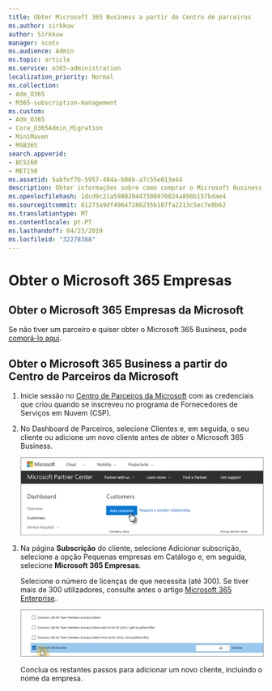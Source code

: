 ```yaml
---
title: Obter Microsoft 365 Business a partir do Centro de parceiros
ms.author: sirkkuw
author: Sirkkuw
manager: scotv
ms.audience: Admin
ms.topic: article
ms.service: o365-administration
localization_priority: Normal
ms.collection:
- Adm_O365
- M365-subscription-management
ms.custom:
- Adm_O365
- Core_O365Admin_Migration
- MiniMaven
- MSB365
search.appverid:
- BCS160
- MET150
ms.assetid: 5abfef7b-5957-484a-b06b-a7c55e013e44
description: Obter informações sobre como comprar o Microsoft Business de 365 da Microsoft Partner Center.
ms.openlocfilehash: 1dcd9c21a598020447308970024a896b157bdae4
ms.sourcegitcommit: 81273a9df49647286235b187fa2213c5ec7e8b62
ms.translationtype: MT
ms.contentlocale: pt-PT
ms.lasthandoff: 04/23/2019
ms.locfileid: "32278388"
---
```

# <a name="get-microsoft-365-business"></a>Obter o Microsoft 365 Empresas

## <a name="get-microsoft-365-business-from-microsoft"></a>Obter o Microsoft 365 Empresas da Microsoft

Se não tiver um parceiro e quiser obter o Microsoft 365 Business, pode [comprá-lo aqui](https://www.microsoft.com/en-US/microsoft-365/business).
  
## <a name="get-microsoft-365-business-from-microsoft-partner-center"></a>Obter o Microsoft 365 Business a partir do Centro de Parceiros da Microsoft

1. Inicie sessão no [Centro de Parceiros da Microsoft](https://go.microsoft.com/fwlink/p/?linkid=849910) com as credenciais que criou quando se inscreveu no programa de Fornecedores de Serviços em Nuvem (CSP). 
    
2. No Dashboard de Parceiros, selecione Clientes e, em seguida, o seu cliente ou adicione um novo cliente antes de obter o Microsoft 365 Business.
    
    ![In the Microsoft Partner center, add a new customer.](media/ec807d07-bbd2-411f-8fe1-c644cf9a3882.png)
  
3. Na página **Subscrição** do cliente, selecione Adicionar subscrição, selecione a opção Pequenas empresas em Catálogo e, em seguida, selecione **Microsoft 365 Empresas**.
    
    Selecione o número de licenças de que necessita (até 300). Se tiver mais de 300 utilizadores, consulte antes o artigo [Microsoft 365 Enterprise](https://go.microsoft.com/fwlink/p/?linkid=862316). 
    
    ![On the New subscription page choose small business.](media/52d99e89-2175-4974-84bb-dd626048541b.png)
  
    Conclua os restantes passos para adicionar um novo cliente, incluindo o nome da empresa.
    


